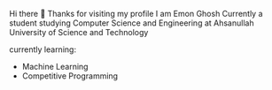 Hi there 👋
Thanks for visiting my profile
I am Emon Ghosh
Currently a student studying Computer Science and Engineering
at Ahsanullah University of Science and Technology


currently learning: 

* Machine Learning
* Competitive Programming


<!---
EEE001/EEE001 is a ✨ special ✨ repository because its `README.md` (this file) appears on your GitHub profile.
You can click the Preview link to take a look at your changes.
--->
